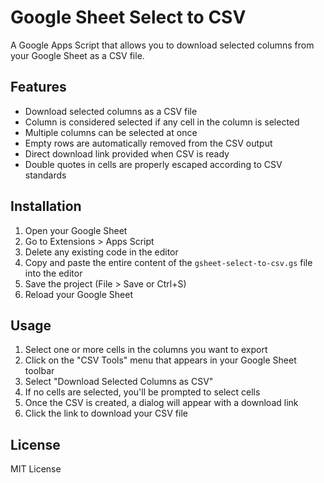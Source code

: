 # Google Sheet Select to CSV

A Google Apps Script that allows you to download selected columns from your Google Sheet as a CSV file.

## Features

- Download selected columns as a CSV file
- Column is considered selected if any cell in the column is selected
- Multiple columns can be selected at once
- Empty rows are automatically removed from the CSV output
- Direct download link provided when CSV is ready
- Double quotes in cells are properly escaped according to CSV standards

## Installation

1. Open your Google Sheet
2. Go to Extensions > Apps Script
3. Delete any existing code in the editor
4. Copy and paste the entire content of the `gsheet-select-to-csv.gs` file into the editor
5. Save the project (File > Save or Ctrl+S)
6. Reload your Google Sheet

## Usage

1. Select one or more cells in the columns you want to export
2. Click on the "CSV Tools" menu that appears in your Google Sheet toolbar
3. Select "Download Selected Columns as CSV"
4. If no cells are selected, you'll be prompted to select cells
5. Once the CSV is created, a dialog will appear with a download link
6. Click the link to download your CSV file

## License

MIT License 